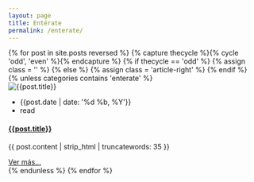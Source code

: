 ```yaml
---
layout: page
title: Entérate
permalink: /enterate/
---
```


<!-- blog post -->
<section class="section">
  <div class="container">
    <div class="row">
      {% for post in site.posts reversed %}
      {% capture thecycle %}{% cycle 'odd', 'even' %}{% endcapture %}
      {% if thecycle == 'odd' %}
      {% assign class = '' %}
      {% else %}
      {% assign class = 'article-right' %}
      {% endif %}
      {% unless categories contains 'enterate' %}
      <div class="col-12 mb-100">
       <article data-file="{{ post.url | prepend: site.baseurl }}" data-target="article" class="article-full-width {{class}}">
         <div class="post-image">
           <img class="img-fluid" src="{{post.image | relative_url}}" alt="{{post.title}}">
         </div>
         <div class="post-content">
           <ul class="list-inline d-flex justify-content-between border-bottom post-meta pb-2 mb-4">
             <li class="list-inline-item"><i class="ti-calendar mr-2"></i>{{post.date | date: '%d %b, %Y'}}</li>
             <li class="list-inline-item"><i class="ti-alarm-clock mr-2"></i><span class="eta"></span> read</li>
           </ul>
           <h4 class="mb-4"><a href="{{ post.url | prepend: site.baseurl }}" class="text-dark">{{post.title}}</a></h4>
           <p class="mb-0 post-summary">{{ post.content | strip_html | truncatewords: 35 }}</p>
           <a class="btn btn-transparent mb-4" href="{{ post.url | prepend: site.baseurl }}">Ver más...</a>          
         </div>
        </article>
      </div>
      {% endunless %}
      {% endfor %}
    </div>
  </div>
</section>
<!-- /blog post -->